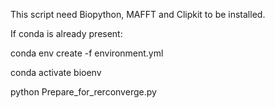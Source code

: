 This script need Biopython, MAFFT and Clipkit to be installed.

If conda is already present:

conda env create -f environment.yml

conda activate bioenv

python Prepare_for_rerconverge.py
